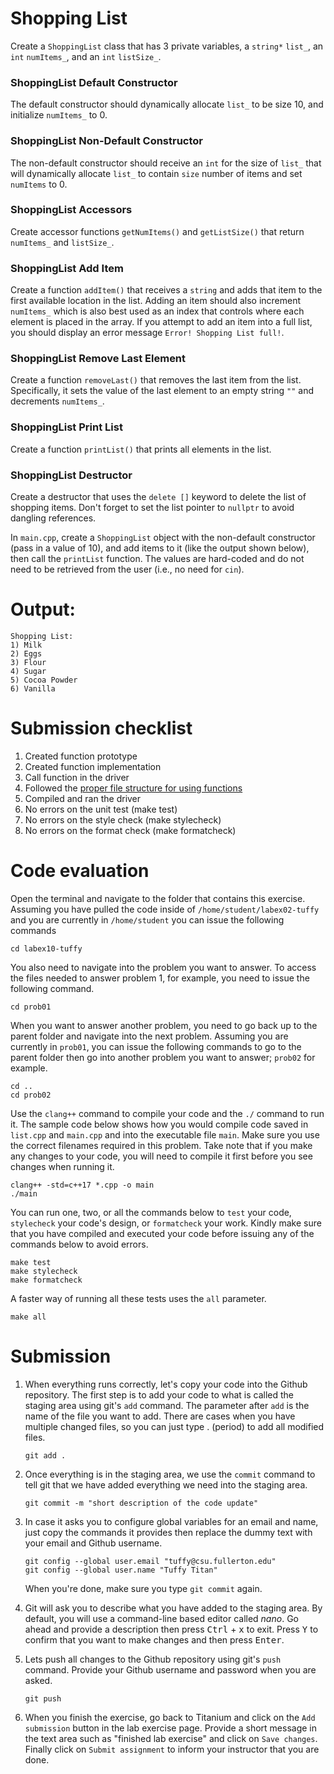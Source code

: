 # Shopping List
Create a `ShoppingList` class that has 3 private variables, a `string*` `list_`, an `int` `numItems_`, and an `int` `listSize_`.

### ShoppingList Default Constructor
The default constructor should dynamically allocate `list_` to be size 10, and initialize `numItems_` to 0.

### ShoppingList Non-Default Constructor
The non-default constructor should receive an `int` for the size of `list_` that will dynamically allocate `list_` to contain `size` number of items and set `numItems` to 0.

### ShoppingList Accessors
Create accessor functions `getNumItems()` and `getListSize()` that return `numItems_` and `listSize_`.

### ShoppingList Add Item
Create a function `addItem()` that receives a `string` and adds that item to the first available location in the list.
Adding an item should also increment `numItems_` which is also best used as an index that controls where each element is placed in the array.
If you attempt to add an item into a full list, you should display an error message `Error! Shopping List full!`.

### ShoppingList Remove Last Element
Create a function `removeLast()` that removes the last item from the list.
Specifically, it sets the value of the last element to an empty string `""` and decrements `numItems_`.

### ShoppingList Print List
Create a function `printList()` that prints all elements in the list.

### ShoppingList Destructor
Create a destructor that uses the `delete []` keyword to delete the list of shopping items.
Don't forget to set the list pointer to `nullptr` to avoid dangling references.

In `main.cpp`, create a `ShoppingList` object with the non-default constructor (pass in a value of 10), and add items to it (like the output shown below), then call the `printList` function. The values are hard-coded and do not need to be retrieved from the user (i.e., no need for `cin`).

# Output:
```
Shopping List:
1) Milk
2) Eggs
3) Flour
4) Sugar
5) Cocoa Powder
6) Vanilla
```

# Submission checklist
1. Created function prototype
1. Created function implementation
1. Call function in the driver
1. Followed the [proper file structure for using functions](https://github.com/ILXL-guides/function-file-organization)
1. Compiled and ran the driver
1. No errors on the unit test (make test)
1. No errors on the style check (make stylecheck)
1. No errors on the format check (make formatcheck)

# Code evaluation
Open the terminal and navigate to the folder that contains this exercise. Assuming you have pulled the code inside of `/home/student/labex02-tuffy` and you are currently in `/home/student` you can issue the following commands

```
cd labex10-tuffy
```

You also need to navigate into the problem you want to answer. To access the files needed to answer problem 1, for example, you need to issue the following command.

```
cd prob01
```

When you want to answer another problem, you need to go back up to the parent folder and navigate into the next problem. Assuming you are currently in `prob01`, you can issue the following commands to go to the parent folder then go into another problem you want to answer; `prob02` for example.

```
cd ..
cd prob02
```

Use the `clang++` command to compile your code and the `./` command to run it. The sample code below shows how you would compile code saved in `list.cpp` and `main.cpp` and into the executable file `main`. Make sure you use the correct filenames required in this problem.  Take note that if you make any changes to your code, you will need to compile it first before you see changes when running it.

```
clang++ -std=c++17 *.cpp -o main
./main
```

You can run one, two, or all the commands below to `test` your code, `stylecheck` your code's design, or `formatcheck` your work. Kindly make sure that you have compiled and executed your code before issuing any of the commands below to avoid errors.

```
make test
make stylecheck
make formatcheck
```

A faster way of running all these tests uses the `all` parameter.

```
make all
```

# Submission
1. When everything runs correctly,  let's copy your code into the Github repository. The first step is to add your code to what is called the staging area using git's `add` command. The parameter after `add` is the name of the file you want to add. There are cases when you have multiple changed files, so you can just type . (period) to add all modified files.

    ```
    git add .
    ```
1. Once everything is in the staging area, we use the `commit` command to tell git that we have added everything we need into the staging area.

    ```
    git commit -m "short description of the code update"
    ```
1. In case it asks you  to configure global variables for an email and name, just copy the commands it provides then replace the dummy text with your email and Github username.

    ```
    git config --global user.email "tuffy@csu.fullerton.edu"
    git config --global user.name "Tuffy Titan"
    ```
    When you're done, make sure you type `git commit` again.
1. Git will ask you to describe what you have added to the staging area. By default, you will use a command-line based editor called *nano*. Go ahead and provide a description then press <kbd>Ctrl</kbd> + <kbd>x</kbd> to exit. Press <kbd>Y</kbd> to confirm that you want to make changes and then press <kbd>Enter</kbd>.
1. Lets push all changes to the Github repository using git's `push` command. Provide your Github username and password when you are asked.

    ```
    git push
    ```
1. When you finish the exercise, go back to Titanium and click on the `Add submission` button in the lab exercise page. Provide a short message in the text area such as "finished lab exercise" and click on `Save changes`. Finally click on `Submit assignment` to inform your instructor that you are done.
